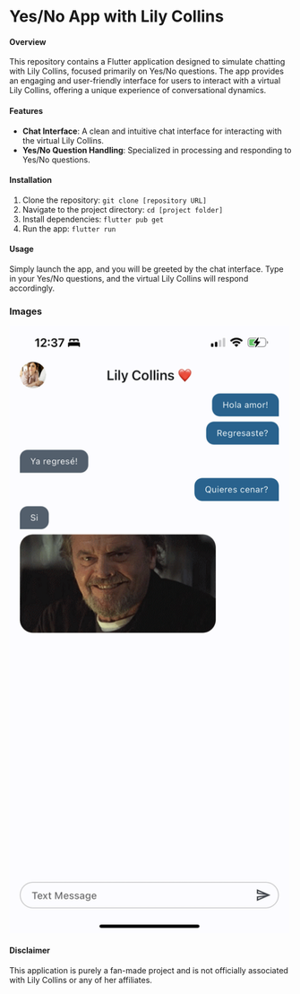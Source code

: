 # Yes/No App with Lily Collins

#### Overview
This repository contains a Flutter application designed to simulate chatting with Lily Collins, focused primarily on Yes/No questions. The app provides an engaging and user-friendly interface for users to interact with a virtual Lily Collins, offering a unique experience of conversational dynamics.

#### Features
- **Chat Interface**: A clean and intuitive chat interface for interacting with the virtual Lily Collins.
- **Yes/No Question Handling**: Specialized in processing and responding to Yes/No questions.

#### Installation
1. Clone the repository: `git clone [repository URL]`
2. Navigate to the project directory: `cd [project folder]`
3. Install dependencies: `flutter pub get`
4. Run the app: `flutter run`

#### Usage
Simply launch the app, and you will be greeted by the chat interface. Type in your Yes/No questions, and the virtual Lily Collins will respond accordingly.

### Images
<img src="IMG_3916.PNG" alt="Screenshot 1" width="500px">

#### Disclaimer
This application is purely a fan-made project and is not officially associated with Lily Collins or any of her affiliates.